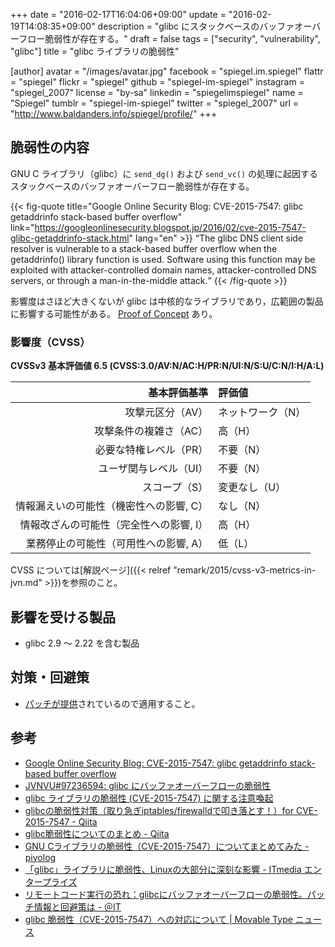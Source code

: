 +++
date = "2016-02-17T16:04:06+09:00"
update = "2016-02-19T14:08:35+09:00"
description = "glibc にスタックベースのバッファオーバーフロー脆弱性が存在する。"
draft = false
tags = ["security", "vulnerability", "glibc"]
title = "glibc ライブラリの脆弱性"

[author]
  avatar = "/images/avatar.jpg"
  facebook = "spiegel.im.spiegel"
  flattr = "spiegel"
  flickr = "spiegel"
  github = "spiegel-im-spiegel"
  instagram = "spiegel_2007"
  license = "by-sa"
  linkedin = "spiegelimspiegel"
  name = "Spiegel"
  tumblr = "spiegel-im-spiegel"
  twitter = "spiegel_2007"
  url = "http://www.baldanders.info/spiegel/profile/"
+++

## 脆弱性の内容

 GNU C ライブラリ（glibc）に `send_dg()` および `send_vc()` の処理に起因するスタックベースのバッファオーバーフロー脆弱性が存在する。

{{< fig-quote title="Google Online Security Blog: CVE-2015-7547: glibc getaddrinfo stack-based buffer overflow" link="https://googleonlinesecurity.blogspot.jp/2016/02/cve-2015-7547-glibc-getaddrinfo-stack.html" lang="en" >}}
<q>The glibc DNS client side resolver is vulnerable to a stack-based buffer overflow when the getaddrinfo() library function is used. Software using this function may be exploited with attacker-controlled domain names, attacker-controlled DNS servers, or through a man-in-the-middle attack.</q>
{{< /fig-quote >}}

影響度はさほど大きくないが glibc は中核的なライブラリであり，広範囲の製品に影響する可能性がある。
[Proof of Concept](https://github.com/fjserna/CVE-2015-7547) あり。

### 影響度（CVSS）

**CVSSv3 基本評価値 6.5 (CVSS:3.0/AV:N/AC:H/PR:N/UI:N/S:U/C:N/I:H/A:L)**

| 基本評価基準                            | 評価値            |
|----------------------------------------:|:------------------|
| 攻撃元区分（AV）                        | ネットワーク（N） |
| 攻撃条件の複雑さ（AC）                  | 高（H）           |
| 必要な特権レベル（PR）                  | 不要（N）         |
| ユーザ関与レベル（UI）                  | 不要（N）         |
| スコープ（S）                           | 変更なし（U）     |
| 情報漏えいの可能性（機密性への影響, C） | なし（N）         |
| 情報改ざんの可能性（完全性への影響, I） | 高（H）           |
| 業務停止の可能性（可用性への影響, A）   | 低（L）           |

CVSS については[解説ページ]({{< relref "remark/2015/cvss-v3-metrics-in-jvn.md" >}})を参照のこと。

## 影響を受ける製品

- glibc 2.9 ～ 2.22 を含む製品

## 対策・回避策

- [パッチが提供](https://sourceware.org/ml/libc-alpha/2016-02/msg00416.html)されているので適用すること。

## 参考

- [Google Online Security Blog: CVE-2015-7547: glibc getaddrinfo stack-based buffer overflow](https://googleonlinesecurity.blogspot.jp/2016/02/cve-2015-7547-glibc-getaddrinfo-stack.html)
- [JVNVU#97236594: glibc にバッファオーバーフローの脆弱性](http://jvn.jp/vu/JVNVU97236594/)
- [glibc ライブラリの脆弱性 (CVE-2015-7547) に関する注意喚起](https://www.jpcert.or.jp/at/2016/at160009.html)
- [glibcの脆弱性対策（取り急ぎiptables/firewalldで叩き落とす！）for CVE-2015-7547 - Qiita](http://qiita.com/kawaz/items/1b07429b28851f997dba)
- [glibc脆弱性についてのまとめ - Qiita](http://qiita.com/kkyouhei/items/b42f38192b546839b19a)
- [GNU Cライブラリの脆弱性（CVE-2015-7547）についてまとめてみた - piyolog](http://d.hatena.ne.jp/Kango/20160217/1455725647)
- [「glibc」ライブラリに脆弱性、Linuxの大部分に深刻な影響 - ITmedia エンタープライズ](http://www.itmedia.co.jp/enterprise/articles/1602/17/news065.html)
- [リモートコード実行の恐れ：glibcにバッファオーバーフローの脆弱性。パッチ情報と回避策は - ＠IT](http://www.atmarkit.co.jp/ait/articles/1602/17/news140.html)
- [glibc 脆弱性（CVE-2015-7547）への対応について | Movable Type ニュース](http://www.sixapart.jp/movabletype/news/2016/02/18-1100.html)
